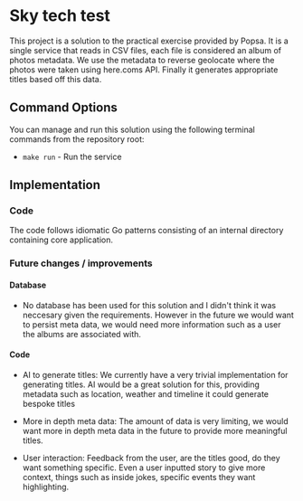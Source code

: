 # Sky tech test

This project is a solution to the practical exercise provided by Popsa. It is a single service that reads in CSV files, each file is considered an album of photos metadata. We use the metadata to reverse geolocate where the photos were taken using here.coms API. Finally it generates appropriate titles based off this data. 

## Command Options

You can manage and run this solution using the following terminal commands from the repository root:

- `make run` - Run the service


## Implementation

### Code
The code follows idiomatic Go patterns consisting of an internal directory containing core application.


### Future changes / improvements 

#### Database
- No database has been used for this solution and I didn't think it was neccesary given the requirements. However in the future we would want to persist meta data, we would need more information such as a user the albums are associated with.
#### Code 

- AI to generate titles: We currently have a very trivial implementation for generating titles. AI would be a great solution for this, providing metadata such as location, weather and timeline it could generate bespoke titles 

- More in depth meta data: The amount of data is very limiting, we would want more in depth meta data in the future to provide more meaningful titles.

- User interaction: Feedback from the user, are the titles good, do they want something specific. Even a user inputted story to give more context, things such as inside jokes, specific events they want highlighting. 

